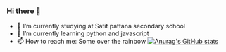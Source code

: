 ### Hi there 👋

- 🔭 I’m currently studying at Satit pattana secondary school
- 🌱 I’m currently learning python and javascript
- 📫 How to reach me: Some over the rainbow
[![Anurag's GitHub stats](https://github-readme-stats.vercel.app/api?username=Fkie01)](https://github.com/anuraghazra/github-readme-stats)
